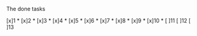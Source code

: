 The done tasks

[x]1 *
[x]2 *
[x]3 *
[x]4 *
[x]5 * 
[x]6 *
[x]7 *
[x]8 *
[x]9 *
[x]10 *
[ ]11
[ ]12
[ ]13
